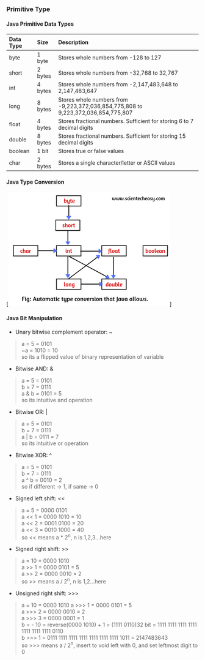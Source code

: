 ### Primitive Type
#### Java Primitive Data Types
| Data Type | Size | Description |
|:-----------|:------|:-------------|
| byte | 1 byte	| Stores whole numbers from -128 to 127 |
| short	| 2 bytes | Stores whole numbers from -32,768 to 32,767 |
| int | 4 bytes | Stores whole numbers from -2,147,483,648 to 2,147,483,647 |
| long | 8 bytes | Stores whole numbers from -9,223,372,036,854,775,808 to 9,223,372,036,854,775,807 |
| float | 4 bytes | Stores fractional numbers. Sufficient for storing 6 to 7 decimal digits | 
| double | 8 bytes | Stores fractional numbers. Sufficient for storing 15 decimal digits | 
| boolean | 1 bit | Stores true or false values |
| char | 2 bytes | Stores a single character/letter or ASCII values |

#### Java Type Conversion
[![TypeConversion](Resources/type_conversion.png "Java Type Conversion")]

#### Java Bit Manipulation
- Unary bitwise complement operator: ~
>a = 5 = 0101  
>~a = 1010 = 10  
>so its a flipped value of binary representation of variable

- Bitwise AND: &
>a = 5 = 0101  
>b = 7 = 0111  
>a & b = 0101 = 5  
>so its intuitive and operation

- Bitwise OR: |
>a = 5 = 0101  
>b = 7 = 0111  
>a | b = 0111 = 7  
>so its intuitive or operation

- Bitwise XOR: ^
>a = 5 = 0101  
>b = 7 = 0111  
>a ^ b = 0010 = 2  
>so if different -> 1, if same -> 0

- Signed left shift: <<
>a = 5 = 0000 0101  
>a << 1 = 0000 1010 = 10  
>a << 2 = 0001 0100 = 20  
>a << 3 = 0010 1000 = 40  
>so << means a * 2<sup>n</sup>, n is 1,2,3...here

- Signed right shift: >>
>a = 10 = 0000 1010  
>a >> 1 = 0000 0101 = 5   
>a >> 2 = 0000 0010 = 2  
>so >> means a / 2<sup>n</sup>, n is 1,2...here

- Unsigned right shift: >>>
>a = 10 = 0000 1010
>a >>> 1 = 0000 0101 = 5  
>a >>> 2 = 0000 0010 = 2  
>a >>> 3 = 0000 0001 = 1  
>b = - 10 = reverse(0000 1010) + 1 = (1111 0110)32 bit = 1111 1111 1111 1111 1111 1111 1111 0110  
>b >>> 1 = 0111 1111 1111 1111 1111 1111 1111 1011 = 2147483643  
>so >>> means a / 2<sup>n</sup>, insert to void left with 0, and set leftmost digit to 0


